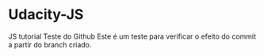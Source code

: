# Udacity-JS
JS tutorial
Teste do Github
Este é um teste para verificar o efeito do commit a partir do branch criado.
